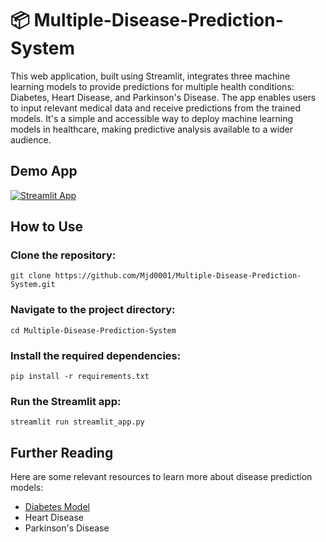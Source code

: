 # 📦 Multiple-Disease-Prediction-System

This web application, built using Streamlit, integrates three machine learning models to provide predictions for multiple health conditions: Diabetes, Heart Disease, and Parkinson's Disease. The app enables users to input relevant medical data and receive predictions from the trained models. It's a simple and accessible way to deploy machine learning models in healthcare, making predictive analysis available to a wider audience.

## Demo App

[![Streamlit App](https://static.streamlit.io/badges/streamlit_badge_black_white.svg)](https://multiple-disease-prediction-systemx.streamlit.app/)


## How to Use
### Clone the repository:
```
git clone https://github.com/Mjd0001/Multiple-Disease-Prediction-System.git
```

### Navigate to the project directory:
```
cd Multiple-Disease-Prediction-System
```
### Install the required dependencies:
```
pip install -r requirements.txt
```
### Run the Streamlit app:
```
streamlit run streamlit_app.py
```

## Further Reading
Here are some relevant resources to learn more about disease prediction models:
- [Diabetes Model](https://github.com/Mjd0001/Diabetes_Prediction.git)
- Heart Disease
- Parkinson's Disease



